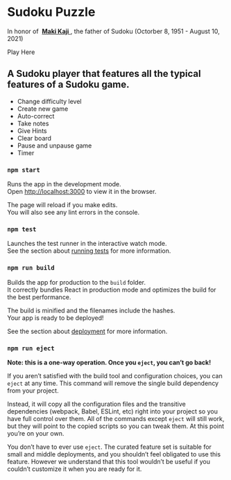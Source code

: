 # Sudoku Puzzle
<p>In honor of&nbsp;
    <a href="https://en.wikipedia.org/wiki/Maki_Kaji" rel="noreferrer" target="_blank">
        <strong>Maki Kaji</strong>
    </a>
    , the father of Sudoku (Octorber 8, 1951 - August 10, 2021)
</p> 

<a hred="https://play-sudoku-08102021.herokuapp.com/" rel="noreferrer" target="_blank">Play Here<a/>

## A Sudoku player that features all the typical features of a Sudoku game.
- Change difficulty level
- Create new game
- Auto-correct
- Take notes
- Give Hints
- Clear board
- Pause and unpause game
- Timer


### `npm start`

Runs the app in the development mode.\
Open [http://localhost:3000](http://localhost:3000) to view it in the browser.

The page will reload if you make edits.\
You will also see any lint errors in the console.

### `npm test`

Launches the test runner in the interactive watch mode.\
See the section about [running tests](https://facebook.github.io/create-react-app/docs/running-tests) for more information.

### `npm run build`

Builds the app for production to the `build` folder.\
It correctly bundles React in production mode and optimizes the build for the best performance.

The build is minified and the filenames include the hashes.\
Your app is ready to be deployed!

See the section about [deployment](https://facebook.github.io/create-react-app/docs/deployment) for more information.

### `npm run eject`

**Note: this is a one-way operation. Once you `eject`, you can’t go back!**

If you aren’t satisfied with the build tool and configuration choices, you can `eject` at any time. This command will remove the single build dependency from your project.

Instead, it will copy all the configuration files and the transitive dependencies (webpack, Babel, ESLint, etc) right into your project so you have full control over them. All of the commands except `eject` will still work, but they will point to the copied scripts so you can tweak them. At this point you’re on your own.

You don’t have to ever use `eject`. The curated feature set is suitable for small and middle deployments, and you shouldn’t feel obligated to use this feature. However we understand that this tool wouldn’t be useful if you couldn’t customize it when you are ready for it.

